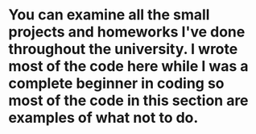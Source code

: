 # You can examine all the small projects and homeworks I've done throughout the university. I wrote most of the code here while I was a complete beginner in coding so most of the code in this section are examples of what not to do.
